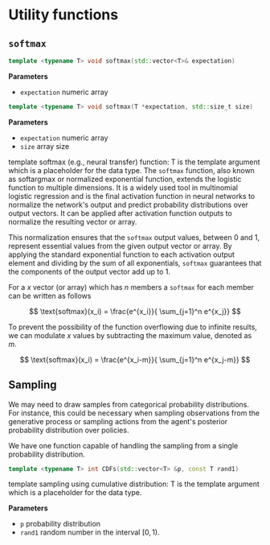 # Utility functions

## `softmax`

```c++
template <typename T> void softmax(std::vector<T>& expectation)
```

**Parameters**
- `expectation` numeric array

```c++
template <typename T> void softmax(T *expectation, std::size_t size)  
```
**Parameters**
- `expectation` numeric array
- `size` array size

template softmax (e.g., neural transfer) function: T is the template argument which is a placeholder for the data type. The `softmax` function, also known as softargmax or normalized exponential function, extends the logistic function to multiple dimensions. It is a widely used tool in multinomial logistic regression and is the final activation function in neural networks to normalize the network's output and predict probability distributions over output vectors. It can be applied after activation function outputs to normalize the resulting vector or array.

This normalization ensures that the `softmax` output values, between 0 and 1, represent essential values from the given output vector or array. By applying the standard exponential function to each activation output element and dividing by the sum of all exponentials, `softmax` guarantees that the components of the output vector add up to 1.

For a $x$ vector (or array) which has $n$ members a `softmax` for each member can be written as follows

$$ \text{softmax}(x_i) = \frac{e^{x_i}}{ \sum_{j=1}^n e^{x_j}} $$

To prevent the possibility of the function overflowing due to infinite results, we can modulate $x$ values by subtracting the maximum value, denoted as $m$.

$$ \text{softmax}(x_i) = \frac{e^{x_i-m}}{ \sum_{j=1}^n e^{x_j-m}} $$

## Sampling
We may need to draw samples from categorical probability distributions. For instance, this could be necessary when sampling observations from the generative process or sampling actions from the agent's posterior probability distribution over policies.

We have one function capable of handling the sampling from a single probability distribution.

```c++
template <typename T> int CDFs(std::vector<T> &p, const T rand1)
```
template sampling using cumulative distribution: T is the template argument which is a placeholder for the data type.

**Parameters**
- `p` probability distribution
- `rand1` random number in the interval $[0, 1)$.
